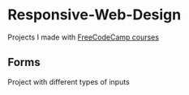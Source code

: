 # Responsive-Web-Design
Projects I made with [FreeCodeCamp courses](https://www.freecodecamp.org/)
## Forms
Project with different types of inputs
